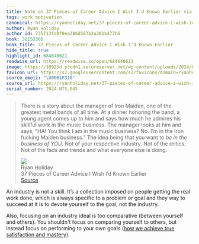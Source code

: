```yaml
---
title: Note on 37 Pieces of Career Advice I Wish I’d Known Earlier via Ryan Holiday
tags: work motivation
canonical: https://ryanholiday.net/37-pieces-of-career-advice-i-wish-id-known-earlier/
author: Ryan Holiday
author_id: 735f13fd9f0ea386d567b2a301b477b6
book: 38153386
book_title: 37 Pieces of Career Advice I Wish I’d Known Earlier
hide_title: true
highlight_id: 684640621
readwise_url: https://readwise.io/open/684640621
image: https://10925d.p3cdn1.secureserver.net/wp-content/uploads/2024/02/rh-college-newspaper-1024x686.png
favicon_url: https://s2.googleusercontent.com/s2/favicons?domain=ryanholiday.net
source_emoji: "\U0001F310"
source_url: https://ryanholiday.net/37-pieces-of-career-advice-i-wish-id-known-earlier/#:~:text=There%20is%20a,else%20is%20doing.
serial_number: 2024.NTS.045
---
```

> There is a story about the manager of Iron Maiden, one of the greatest metal bands of all time. At a dinner honoring the band, a young agent comes up to him and says how much he admires his skillful work in the music business. The manager looks at him and says, “HA! You think I am in the music business? No. I’m in the Iron fucking Maiden business.” The idea being that you want to *be in the business of YOU*. Not of your respective industry. Not of the critics. Not of the fads and trends and what everyone else is doing.
> <div class="quoteback-footer"><div class="quoteback-avatar"><img class="mini-favicon" src="https://s2.googleusercontent.com/s2/favicons?domain=ryanholiday.net"></div><div class="quoteback-metadata"><div class="metadata-inner"><span style="display:none">FROM:</span><div aria-label="Ryan Holiday" class="quoteback-author"> Ryan Holiday</div><div aria-label="37 Pieces of Career Advice I Wish I’d Known Earlier" class="quoteback-title"> 37 Pieces of Career Advice I Wish I’d Known Earlier</div></div></div><div class="quoteback-backlink"><a target="_blank" aria-label="go to the full text of this quotation" rel="noopener" href="https://ryanholiday.net/37-pieces-of-career-advice-i-wish-id-known-earlier/#:~:text=There%20is%20a,else%20is%20doing." class="quoteback-arrow"> Source</a></div></div>

An industry is not a skill. It’s a collection imposed on people getting the real work done, which is always specific to a problem or goal and they way to succeed at it is to devote yourself to the goal, not the industry.

Also, focusing on an industry ideal is too comparative (between yourself and others). You shouldn't focus on comparing yourself to others, but instead focus on performing to your own goals ([how we achieve true satisfaction and mastery](https://www.joshbeckman.org/notes/671628715)).